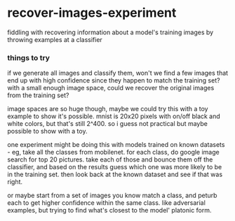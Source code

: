 # recover-images-experiment
fiddling with recovering information about a model's training images by throwing examples at a classifier

### things to try
if we generate all images and classify them, won't we find a few images that end up with high confidence since they happen to match the training set?  with a small enough image space, could we recover the original images from the training set?

image spaces are so huge though, maybe we could try this with a toy example to show it's possible.  mnist is 20x20 pixels with on/off black and white colors, but that's still 2^400.  so i guess not practical but maybe possible to show with a toy.

one experiment might be doing this with models trained on known datasets - eg, take all the classes from mobilenet.  for each class, do google image search for top 20 pictures.  take each of those and bounce them off the classifier, and based on the results guess which one was more likely to be in the training set.  then look back at the known dataset and see if that was right.

or maybe start from a set of images you know match a class, and peturb each to get higher confidence within the same class.  like adversarial examples, but trying to find what's closest to the model' platonic form.
